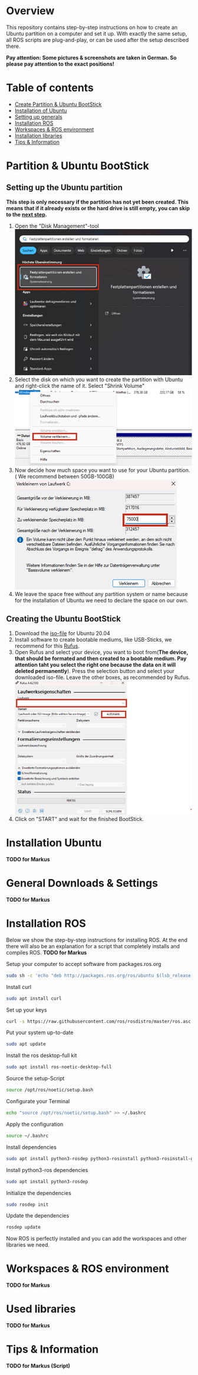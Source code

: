 # Overview

This repository contains step-by-step instructions on how to create an Ubuntu partition on a computer and set it up. With exactly the same setup, all ROS scripts are plug-and-play, or can be used after the setup described there.

**Pay attention: Some pictures & screenshots are taken in German. So please pay attention to the exact positions!**

# Table of contents

* [Create Partition & Ubuntu BootStick](#partition--ubuntu-bootstick "Create Partition & Ubuntu BootStick")
* [Installation of Ubuntu](#installation-ubuntu "Installation of Ubuntu")
* [Setting up generals](#general-downloads--settings "Setting up generals")
* [Installation ROS](#installation-ros "Installation ROS")
* [Workspaces & ROS environment](#workspaces--ros-environment "Workspaces & ROS environment")
* [Installation libraries](#used-libraries (Installation libraries))
* [Tips & Information](#tips--information "Tips & Information")

# Partition & Ubuntu BootStick

## Setting up the Ubuntu partition

**This step is only necessary if the partition has not yet been created. This means that if it already exists or the hard drive is still empty, you can skip to the [next step](#creating-the-ubuntu-bootstick "next step").**

1. Open the "Disk Management"-tool
   ![Image of "Disk Management"-tool in the searchbar](imgs/screenshot-1-diskManagementTool.png)
2. Select the disk on which you want to create the partition with Ubuntu and right-click the name of it. Select "Shrink Volume"
   ![Image of "Disk Management"-tool at disk selection](imgs/screenshot-2-diskManagementTool.png)
3. Now decide how much space you want to use for your Ubuntu partition. ( We recommend between 50GB-100GB)
   ![Image of "Disk Management"-tool at space decrease](imgs/screenshot-3-diskManagementTool.png)
4. We leave the space free without any partition system or name because for the installation of Ubuntu we need to declare the space on our own. 

## Creating the Ubuntu BootStick

1. Download the [iso-file](https://releases.ubuntu.com/20.04.6/ubuntu-20.04.6-desktop-amd64.iso "iso-file") for Ubuntu 20.04
2. Install software to create bootable mediums, like USB-Sticks, we recommend for this [Rufus](https://github.com/pbatard/rufus/releases/download/v4.4/rufus-4.4_x86.exe "Rufus").
3. Open Rufus and select your device, you want to boot from(**The device, that should be formated and then created to a bootable medium. Pay attention taht you select the right one because the data on it will deleted permanently**). Press the selection button and select your downloaded iso-file. Leave the other boxes, as recommended by Rufus.
   ![Image of "Rufus"](imgs/screenshot-4-rufus.png)
4. Click on "START" and wait for the finished BootStick.

# Installation Ubuntu

**TODO for Markus**

# General Downloads & Settings

**TODO for Markus**

# Installation ROS

Below we show the step-by-step instructions for installing ROS. At the end there will also be an explanation for a script that completely installs and compiles ROS. **TODO for Markus**

Setup your computer to accept software from packages.ros.org
```bash
sudo sh -c 'echo "deb http://packages.ros.org/ros/ubuntu $(lsb_release -sc) main" > /etc/apt/sources.list.d/ros-latest.list'
```
Install curl
```bash
sudo apt install curl
```
Set up your keys
```bash
curl -s https://raw.githubusercontent.com/ros/rosdistro/master/ros.asc | sudo apt-key add -
```
Put your system up-to-date
```bash
sudo apt update
```
Install the ros desktop-full kit
```bash
sudo apt install ros-noetic-desktop-full
```
Source the setup-Script 
```bash
source /opt/ros/noetic/setup.bash
```
Configurate your Terminal
```bash
echo "source /opt/ros/noetic/setup.bash" >> ~/.bashrc
```
Apply the configuration
```bash
source ~/.bashrc
```
Install dependencies
```bash
sudo apt install python3-rosdep python3-rosinstall python3-rosinstall-generator python3-wstool build-essential
```
Install python3-ros dependencies
```bash
sudo apt install python3-rosdep
```
Initialize the dependencies
```bash
sudo rosdep init
```
Update the dependencies
```bash
rosdep update
```

Now ROS is perfectly installed and you can add the workspaces and other libraries we need.

# Workspaces & ROS environment
**TODO for Markus**

# Used libraries
**TODO for Markus**

# Tips & Information
**TODO for Markus (Script)**